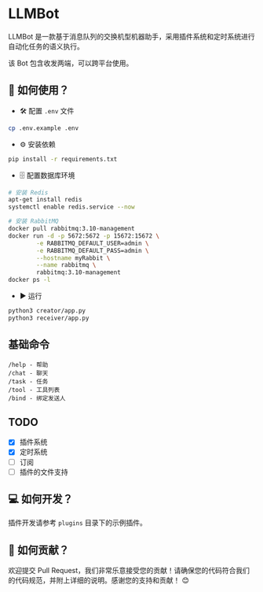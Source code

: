# LLMBot

LLMBot 是一款基于消息队列的交换机型机器助手，采用插件系统和定时系统进行自动化任务的语义执行。

该 Bot 包含收发两端，可以跨平台使用。

## 📝 如何使用？

- 🛠 配置 `.env` 文件

```bash
cp .env.example .env
```

- ⚙️ 安装依赖

```bash
pip install -r requirements.txt
```

- 🗄 配置数据库环境

```bash
# 安装 Redis
apt-get install redis
systemctl enable redis.service --now
```

```bash
# 安装 RabbitMQ
docker pull rabbitmq:3.10-management
docker run -d -p 5672:5672 -p 15672:15672 \
        -e RABBITMQ_DEFAULT_USER=admin \
        -e RABBITMQ_DEFAULT_PASS=admin \
        --hostname myRabbit \
        --name rabbitmq \
        rabbitmq:3.10-management 
docker ps -l
```  

- ▶️ 运行

```bash
python3 creator/app.py
python3 receiver/app.py
```

## 基础命令

    /help - 帮助
    /chat - 聊天
    /task - 任务
    /tool - 工具列表
    /bind - 绑定发送人

## TODO

- [x] 插件系统
- [x] 定时系统
- [ ] 订阅
- [ ] 插件的文件支持

## 💻 如何开发？

插件开发请参考 `plugins` 目录下的示例插件。

## 🤝 如何贡献？

欢迎提交 Pull Request，我们非常乐意接受您的贡献！请确保您的代码符合我们的代码规范，并附上详细的说明。感谢您的支持和贡献！ 😊
